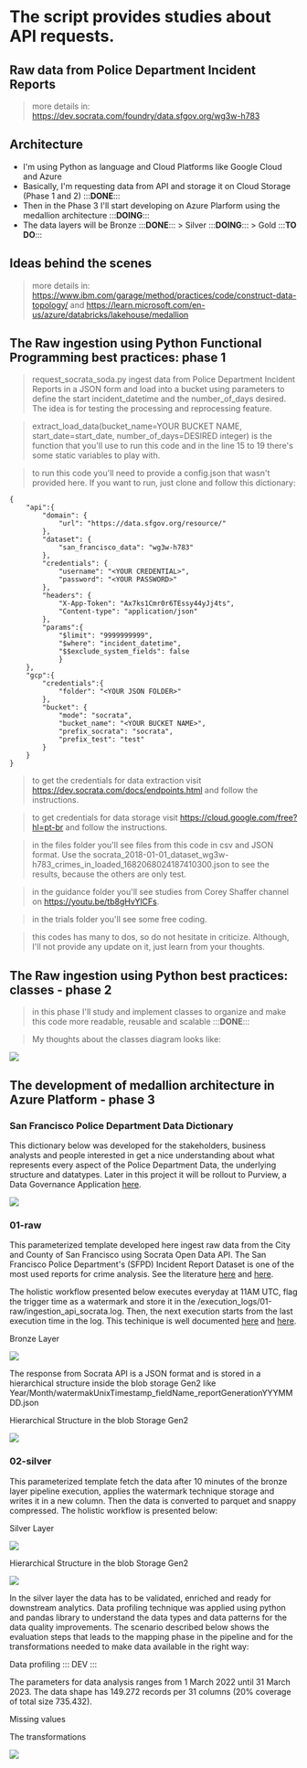 # The script provides studies about API requests.

## Raw data from Police Department Incident Reports

> more details in: https://dev.socrata.com/foundry/data.sfgov.org/wg3w-h783

## Architecture

- I'm using Python as language and Cloud Platforms like Google Cloud and Azure
- Basically, I'm requesting data from API and storage it on Cloud Storage (Phase 1 and 2) :::**DONE**::: 
- Then in the Phase 3 I'll start developing on Azure Plarform using the medallion architecture :::**DOING**:::
- The data layers will be Bronze :::**DONE**::: > Silver :::**DOING**::: > Gold :::**TO DO**:::

## Ideas behind the scenes

> more details in: https://www.ibm.com/garage/method/practices/code/construct-data-topology/ and
> https://learn.microsoft.com/en-us/azure/databricks/lakehouse/medallion

## The Raw ingestion using Python Functional Programming best practices: phase 1

> request_socrata_soda.py ingest data from Police Department Incident Reports in a JSON form and load into a bucket using parameters to define the start incident_datetime and the number_of_days desired. The idea is for testing the processing and reprocessing feature.

> extract_load_data(bucket_name=YOUR BUCKET NAME, start_date=start_date, number_of_days=DESIRED integer) is the function that you'll use to run this code and in the line 15 to 19 there's some static variables to play with.

> to run this code you'll need to provide a config.json that wasn't provided here. If you want to run, just clone and follow this dictionary:

```
{
    "api":{
        "domain": {
            "url": "https://data.sfgov.org/resource/"
        },
        "dataset": {
            "san_francisco_data": "wg3w-h783"
        },
        "credentials": {
            "username": "<YOUR CREDENTIAL>",
            "password": "<YOUR PASSWORD>"
        },
        "headers": {
            "X-App-Token": "Ax7ks1Cmr0r6TEssy44yJj4ts",
            "Content-type": "application/json"
        },
        "params":{
            "$limit": "9999999999", 
            "$where": "incident_datetime",
            "$$exclude_system_fields": false
            }
    },
    "gcp":{
        "credentials":{
            "folder": "<YOUR JSON FOLDER>"
        },
        "bucket": {
            "mode": "socrata",
            "bucket_name": "<YOUR BUCKET NAME>",
            "prefix_socrata": "socrata",
            "prefix_test": "test"
        }
    }
}
```

> to get the credentials for data extraction visit https://dev.socrata.com/docs/endpoints.html and follow the instructions.

> to get credentials for data storage visit https://cloud.google.com/free?hl=pt-br and follow the instructions.

> in the files folder you'll see files from this code in csv and JSON format. Use the socrata_2018-01-01_dataset_wg3w-h783_crimes_in_loaded_1682068024187410300.json to see the results, because the others are only test.

> in the guidance folder you'll see studies from Corey Shaffer channel on https://youtu.be/tb8gHvYlCFs.

> in the trials folder you'll see some free coding.

> this codes has many to dos, so do not hesitate in criticize. Although, I'll not provide any update on it, just learn from your thoughts.

## The Raw ingestion using Python best practices: classes - phase 2

> in this phase I'll study and implement classes to organize and make this code more readable, reusable and scalable :::**DONE**:::

> My thoughts about the classes diagram looks like:

![](/phase_2/images/classes_diagram.png)

## The development of medallion architecture in Azure Platform - phase 3

### San Francisco Police Department Data Dictionary

This dictionary below was developed for the stakeholders, business analysts and people interested in get a nice understanding about what represents every aspect of the Police Department Data, the underlying structure and datatypes. Later in this project it will be rollout to Purview, a Data Governance Application [here](https://azure.microsoft.com/en-us/products/purview).

![](/phase_3/images/data_dictionary.png)

### 01-raw

This parameterized template developed here ingest raw data from the City and County of San Francisco using Socrata Open Data API. The San Francisco Police Department's (SFPD) Incident Report Dataset is one of the most used reports for crime analysis. See the literature [here](https://www.sanfranciscopolice.org/sites/default/files/2022-11/SFPDQADRReport-2ndQuarter-20221129.pdf) and [here](https://scholar.google.com.br/scholar?hl=pt-BR&as_sdt=0%2C5&q=The+San+Francisco+Police+Department%E2%80%99s+%28SFPD%29+Incident+Report+Dataset&btnG=).

The holistic workflow presented below executes everyday at 11AM UTC, flag the trigger time as a watermark and store it in the /execution_logs/01-raw/ingestion_api_socrata.log. Then, the next execution starts from the last execution time in the log. This techinique is well documented [here](https://dwbi1.wordpress.com/2022/05/22/watermark-in-data-warehousing/) and [here](https://learn.microsoft.com/en-us/azure/data-factory/tutorial-incremental-copy-overview). 

Bronze Layer

![](/phase_3/images/bronze_layer.png)

The response from Socrata API is a JSON format and is stored in a hierarchical structure inside the blob storage Gen2 like Year/Month/watermakUnixTimestamp_fieldName_reportGenerationYYYMMDD.json

Hierarchical Structure in the blob Storage Gen2

![](/phase_3/images/bronze_hierarchical_structure.png)

### 02-silver

This parameterized template fetch the data after 10 minutes of the bronze layer pipeline execution, applies the watermark technique storage and writes it in a new column. Then the data is converted to parquet and snappy compressed. The holistic workflow is presented below:

Silver Layer

![](/phase_3/images/silver_layer.png)

Hierarchical Structure in the blob Storage Gen2

![](/phase_3/images/silver_hierarchical_structure.png)

In the silver layer the data has to be validated, enriched and ready for downstream analytics. Data profiling technique was applied using python and pandas library to understand the data types and data patterns for the data quality improvements. The scenario described below shows the evaluation steps that leads to the mapping phase in the pipeline and for the transformations needed to make data available in the right way:

Data profiling ::: DEV :::

The parameters for data analysis ranges from 1 March 2022 until 31 March 2023. The data shape has 149.272 records per 31 columns (20% coverage of total size 735.432).

Missing values

The transformations

![](/phase_3/images/silver_data_profiling_missing.png)

